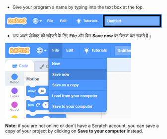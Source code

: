 + Give your program a name by typing into the text box at the top.

![scratch project name textbox](images/name-annotated.png)

+ आप अपने प्रोजेक्ट को सहेजने के लिए **File** और फिर **Save now** पर क्लिक कर सकते हैं।

![स्क्रीनशॉट](images/save.png)

**Note:** if you are not online or don't have a Scratch account, you can save a copy of your project by clicking on **Save to your computer** instead.